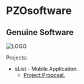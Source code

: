 # PZOsoftware
## Genuine Software
![LOGO](https://github.com/Javierod/RODsoftware/blob/master/RODSOFTWARE%20Logo.jpg "RODSOFTWARE logo")

Projects:
  + sList - Mobile Application.
    - [Project Proposal.](https://github.com/Javierod/RODsoftware/blob/master/sListProjectProposal.md "Project Proposal")
